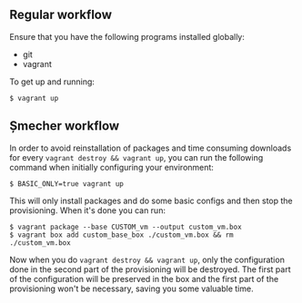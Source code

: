 Regular workflow
-----------
Ensure that you have the following programs installed globally:

   * git
   * vagrant

To get up and running:

    $ vagrant up

Șmecher workflow
-------------------------

In order to avoid reinstallation of packages and time consuming downloads for every `vagrant destroy && vagrant up`, you can run the following command when initially configuring your environment:

    $ BASIC_ONLY=true vagrant up

This will only install packages and do some basic configs and then stop the provisioning. When it's done you can run:

    $ vagrant package --base CUSTOM_vm --output custom_vm.box
    $ vagrant box add custom_base_box ./custom_vm.box && rm ./custom_vm.box

Now when you do `vagrant destroy && vagrant up`, only the configuration done in the second part of the provisioning will be destroyed. The first part of the configuration will be preserved in the box and the first part of the provisioning won't be necessary, saving you some valuable time.
